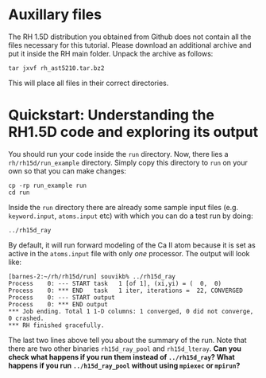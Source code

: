# Auxillary files

The RH 1.5D distribution you obtained from Github does not contain all the files necessary for this tutorial. Please download an additional archive and put it inside the RH main folder. Unpack the archive as follows:

`tar jxvf rh_ast5210.tar.bz2`

This will place all files in their correct directories.

# Quickstart: Understanding the RH1.5D code and exploring its output

You should run your code inside the `run` directory. Now, there lies a `rh/rh15d/run_example` directory. Simply copy this directory to `run` on your own so that you can make changes:

```
cp -rp run_example run
cd run
```
Inside the `run` directory there are already some sample input files (e.g. `keyword.input`, `atoms.input` etc) with which you can do a test run by doing:
```
../rh15d_ray
```
By default, it will run forward modeling of the Ca II atom because it is set as active in the `atoms.input` file with only _one_ processor. The output will look like:

```
[barnes-2:~/rh/rh15d/run] souvikb% ../rh15d_ray
Process    0: --- START task   1 [of 1], (xi,yi) = (  0,  0)
Process    0: *** END   task   1 iter, iterations =  22, CONVERGED
Process    0: --- START output
Process    0: *** END output
*** Job ending. Total 1 1-D columns: 1 converged, 0 did not converge, 0 crashed.
*** RH finished gracefully.
```
The last two lines above tell you about the summary of the run. Note that there are two other binaries `rh15d_ray_pool` and `rh15d_lteray`. **Can you check what happens if you run them instead of `../rh15d_ray`? What happens if you run `../h15d_ray_pool` without using `mpiexec` or `mpirun`?**
